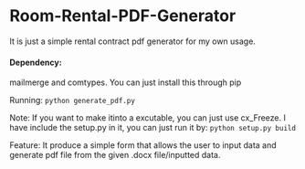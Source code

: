 # Room-Rental-PDF-Generator
It is just a simple rental contract pdf generator for my own usage.

#### Dependency: 
mailmerge and comtypes. You can just install this through pip

Running: `python generate_pdf.py`

Note: If you want to make itinto a excutable, you can just use cx_Freeze. I have include the setup.py in it, you can just run it by:
`python setup.py build`


Feature: It produce a simple form that allows the user to input data and generate pdf file from the given .docx file/inputted data.
